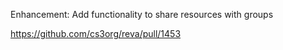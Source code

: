 Enhancement: Add functionality to share resources with groups

https://github.com/cs3org/reva/pull/1453 
